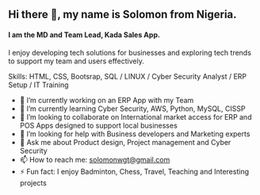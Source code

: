 ## Hi there 👋, my name is Solomon from Nigeria.
#### I am the MD and Team Lead, Kada Sales App. 


I enjoy developing tech solutions for businesses and exploring tech trends to support my team and users effectively.

Skills: HTML, CSS, Bootsrap, SQL / LINUX / Cyber Security Analyst / ERP Setup / IT Training

- 🔭 I’m currently working on an ERP App with my Team
- 🌱 I’m currently learning Cyber Security, AWS, Python, MySQL, CISSP 
- 👯 I’m looking to collaborate on International market access for ERP and POS Apps designed to support local businesses
- 🤔 I’m looking for help with Business developers and Marketing experts 
- 💬 Ask me about Product design, Project management and Cyber Security 
- 📫 How to reach me: solomonwgt@gmail.com 
- ⚡ Fun fact: I enjoy Badminton, Chess, Travel, Teaching and Interesting projects



